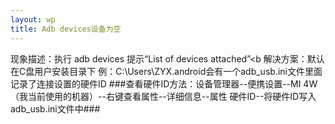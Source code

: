 ```yaml
---
layout: wp
title: Adb devices设备为空
---
```


现象描述：执行 adb devices 提示“List of devices attached”<b
解决方案：默认在C盘用户安装目录下 例：C:\Users\ZYX\.android会有一个adb_usb.ini文件里面记录了连接设置的硬件ID
###查看硬件ID方法：设备管理器--便携设置--MI 4W（我当前使用的机器）--右键查看属性--详细信息--属性 硬件ID--将硬件ID写入adb_usb.ini文件中###

